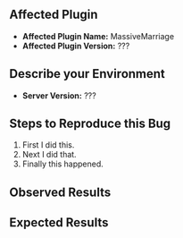 ## Affected Plugin
<!-- In order to help you we need to know which plugin this issue is about. -->
<!-- The plugin always has the same version as MassiveCore. -->
<!-- All our plugins depend on MassiveCore, you did not forget to install it did you? -->
<!-- Run the command "/massivecore version" to see the version you are running. -->
- **Affected Plugin Name:** MassiveMarriage
- **Affected Plugin Version:** ???

## Describe your Environment
<!-- Run the command "/version" to see the server version you are running. -->
- **Server Version:** ???

## Steps to Reproduce this Bug
<!-- Write a step by step description of how we can reproduce this bug. -->
<!-- As developers we need to know how to trigger the bug before we can fix it. -->
1. First I did this.
2. Next I did that.
3. Finally this happened.

## Observed Results
<!-- Tell us what actually happened. -->
<!-- Please describe as detailed as possible. -->
<!-- Feel free to link to a screenshot posted on imgur.com. -->
<!-- Feel free to link to an error log posted on pastebin.com. -->

## Expected Results
<!-- Tell us what you expected to happen. -->
<!-- This way we can better understand in what way this is an issue. -->
